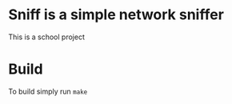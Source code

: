 # Sniff is a simple network sniffer

This is a school project

# Build

To build simply run ```make```
